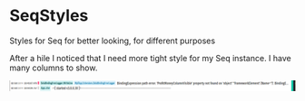 # SeqStyles
Styles for Seq for better looking, for different purposes

After a hile I noticed that I need more tight style for my Seq instance. I have many columns to show.

![example](https://github.com/BobBoba/SeqStyles/blob/master/2019-10-03%2015%2010%2008.png)
